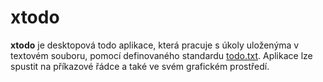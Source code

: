 # xtodo

**xtodo** je desktopová todo aplikace, která pracuje s úkoly uloženýma v textovém souboru, pomocí definovaného standardu [todo.txt](https://github.com/todotxt/todo.txt). Aplikace lze spustit na příkazové řádce a také ve svém grafickém prostředí.
